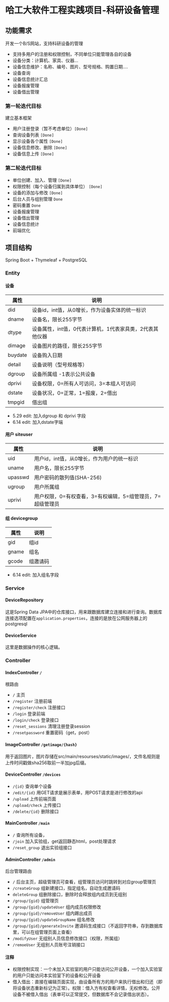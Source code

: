 # 哈工大软件工程实践项目-科研设备管理

## 功能需求

开发一个B/S网站，支持科研设备的管理
+ 支持多用户的注册和权限控制，不同单位只能管理各自的设备
+ 设备分类：计算机、家具、仪器…
+ 设备信息维护：名称、编号、图片、型号规格、购置日期….
+ 设备查询
+ 设备信息统计汇总
+ 设备报废管理
+ 设备借出管理

### 第一轮迭代目标

建立基本框架
+ 用户注册登录（暂不考虑单位）`[Done]`
+ 查询设备列表 `[Done]`
+ 显示设备各个属性 `[Done]`
+ 设备信息修改、删除 `[Done]`
+ 设备信息上传 `[Done]`

### 第二轮迭代目标

+ 单位创建、加入、管理 `[Done]` 
+ 权限控制（每个设备归属到具体单位） `[Done]`
+ 设备的添加与修改 `[Done]`
+ 后台人员与组别管理 `Done`
+ 密码重置 `Done`
+ 设备报废管理
+ 设备借出管理
+ 设备信息统计
+ 前端优化


## 项目结构

Spring Boot + Thymeleaf + PostgreSQL

### Entity

#### 设备

| 属性     | 说明                              |
|--------|---------------------------------|
| did    | 设备id，int值，从0增长，作为设备实体的统一标识      |
| dname  | 设备名，限长255字节                     |
| dtype  | 设备属性，int值，0代表计算机，1代表家具类，2代表其他仪器 |
| dimage | 设备图片的路径，限长255字节                 |
| buydate | 设备购入日期                          |
| detail | 设备说明（型号规格等）                     |
| dgroup | 设备所属组  -1表示公共设备                 |
| dprivi | 设备权限，0=所有人可访问，3=本组人可访问        |
| dstate | 设备状况，0=正常，1=报废，2=借出|
| tmpgid | 借出组 |

+ 5.29 edit: 加入dgroup 和 dprivi 字段
+ 6.14 edit: 加入dstate字端

#### 用户 siteuser

| 属性      | 说明                                |
|---------|-----------------------------------|
| uid     | 用户id，int值，从0增长，作为用户的统一标识          |
| uname   | 用户名，限长255字节                       |
| upasswd | 用户密码的散列值(SHA-256)                 |
| ugroup | 用户所属组                             
| uprivi | 用户权限，0=有权查看，3=有权编辑，5=组管理员，7=超级管理员 |

#### 组 devicegroup
| 属性      | 说明                       |
|---------|--------------------------|
|gid| 组id |
|gname|组名| 
|gcode|组邀请码|

+ 6.14 edit: 加入组名字段

### Service

#### DeviceRepository

这是Spring Data JPA中的仓库接口，用来跟数据库建立连接和进行查询。数据库连接选项配置在`application.properties`，连接的是放在公网服务器上的postgresql

#### DeviceService

这里是数据操作的核心逻辑。

#### 

### Controller

#### IndexController `/`

根路由

+ `/` 主页
+ `/register` 注册前端
+ `/register/check` 注册接口
+ `/login` 登录前端
+ `/login/check` 登录接口
+ `/reset_sessions` 清理注册登录session
+ `/resetpassword` 重置密码（get，post）

#### ImageController `/getimage/{hash}`

用于返回图片，图片存储在src/main/resourses/static/images/，文件名规则是上传时间戳做sha256取前一半加jpg后缀。

#### DeviceController `/devices`

+ `/{id}` 查询单个设备
+ `/edit/{id}` 用GET请求是展示表单，用POST请求是进行修改的api
+ `/upload` 上传前端页面
+ `/upload/check` 上传接口
+ `/delete/{id}` 删除接口

#### MainController `/main`

+ `/` 查询所有设备，
+ `/join` 加入实验组，get返回静态html，post处理请求
+ `/reset_group` 退出实验组接口

#### AdminController `/admin`

后台管理路由

+ `/` 后台主页，超级管理员可查看，组管理员访问时跳转到对应group管理页
+ `/createGroup` 组新建接口，指定组名，自动生成邀请码
+ `deleteGroup` 组删除接口，删除时会释放组内成员到无组别
+ `/group/{gid}` 组管理页
+ `/group/{gid}/updateUser` 组内成员权限修改
+ `/group/{gid}/removeUser` 组内踢出成员
+ `/group/{gid}/updateGroupName` 组名修改
+ `/group/{gid}/generateInvite` 邀请码生成接口（不返回字符串，存到数据库里，可以在组管理页面上查看）
+ `/modifyUser` 无组别人员信息修改接口（权限，所属组）
+ `/remoeUser` 无组别人员账号注销接口

#### 注释

+ 权限控制实现：一个未加入实验室的用户只能访问公开设备，一个加入实验室的用户只能访问本实验室下的设备和公开设备
+ 借入借出：直接在编辑页面实现，由设备所有方的用户来执行借出和归还（即将设备状态重新标记为正常）。权限：借入方有权查看详情，无权修改。公开设备不被借入借出（表单可以正常提交，但数据库不会记录借出状态）。